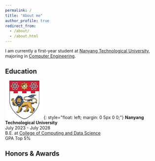 ```yaml
---
permalink: /
title: "About me"
author_profile: true
redirect_from: 
  - /about/
  - /about.html
---
```


I am currently a first-year student at [Nanyang Technological University](https://www.ntu.edu.sg/), majoring in [Computer Engineering](https://www.ntu.edu.sg/education/undergraduate-programme/bachelor-of-engineering-in-computer-engineering).

Education
------

![NTU](/images/education/NTU.png){: style="float: left; margin: 0 5px 0 0;"}
**Nanyang Technological University** \
July 2023 - July 2028 \
B.E. at [College of Computing and Data Science](https://www.ntu.edu.sg/computing) \
GPA Top 5%

Honors & Awards
------
